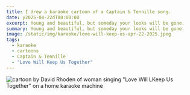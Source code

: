 ```yaml
---
title: I drew a karaoke cartoon of a Captain & Tennille song.
date: y2025-04-22dT00:00:00
excerpt: Young and beautiful, but someday your looks will be gone.
summary: Young and beautiful, but someday your looks will be gone.
image: /static/img/karaoke/love-will-keep-us-apr-22-2025.jpeg
tags:
  - karaoke
  - cartoons
  - Captain & Tennille
  - "Love Will Keep Us Together"
---
```


![cartoon by David Rhoden of woman singing "Love Will LKeep Us Together" on a home karaoke machine](/static/img/karaoke/love-will-keep-us-apr-22-2025.jpeg)